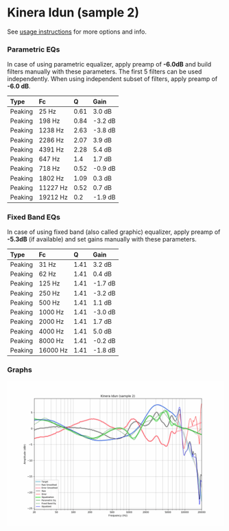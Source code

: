 # Kinera Idun (sample 2)
See [usage instructions](https://github.com/jaakkopasanen/AutoEq#usage) for more options and info.

### Parametric EQs
In case of using parametric equalizer, apply preamp of **-6.0dB** and build filters manually
with these parameters. The first 5 filters can be used independently.
When using independent subset of filters, apply preamp of **-6.0 dB**.

| Type    | Fc       |    Q | Gain    |
|:--------|:---------|:-----|:--------|
| Peaking | 25 Hz    | 0.61 | 3.0 dB  |
| Peaking | 198 Hz   | 0.84 | -3.2 dB |
| Peaking | 1238 Hz  | 2.63 | -3.8 dB |
| Peaking | 2286 Hz  | 2.07 | 3.9 dB  |
| Peaking | 4391 Hz  | 2.28 | 5.4 dB  |
| Peaking | 647 Hz   | 1.4  | 1.7 dB  |
| Peaking | 718 Hz   | 0.52 | -0.9 dB |
| Peaking | 1802 Hz  | 1.09 | 0.3 dB  |
| Peaking | 11227 Hz | 0.52 | 0.7 dB  |
| Peaking | 19212 Hz | 0.2  | -1.9 dB |

### Fixed Band EQs
In case of using fixed band (also called graphic) equalizer, apply preamp of **-5.3dB**
(if available) and set gains manually with these parameters.

| Type    | Fc       |    Q | Gain    |
|:--------|:---------|:-----|:--------|
| Peaking | 31 Hz    | 1.41 | 3.2 dB  |
| Peaking | 62 Hz    | 1.41 | 0.4 dB  |
| Peaking | 125 Hz   | 1.41 | -1.7 dB |
| Peaking | 250 Hz   | 1.41 | -3.2 dB |
| Peaking | 500 Hz   | 1.41 | 1.1 dB  |
| Peaking | 1000 Hz  | 1.41 | -3.0 dB |
| Peaking | 2000 Hz  | 1.41 | 1.7 dB  |
| Peaking | 4000 Hz  | 1.41 | 5.0 dB  |
| Peaking | 8000 Hz  | 1.41 | -0.2 dB |
| Peaking | 16000 Hz | 1.41 | -1.8 dB |

### Graphs
![](./Kinera%20Idun%20(sample%202).png)
